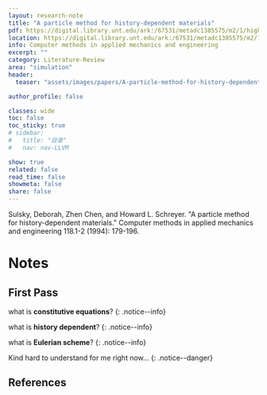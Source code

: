 ```yaml
---
layout: research-note
title: "A particle method for history-dependent materials"
pdf: https://digital.library.unt.edu/ark:/67531/metadc1385575/m2/1/high_res_d/10177049.pdf
location: https://digital.library.unt.edu/ark:/67531/metadc1385575/m2/1/high_res_d/10177049.pdf
info: Computer methods in applied mechanics and engineering
excerpt: ""
category: Literature-Review
area: "simulation"
header:
  teaser: "assets/images/papers/A-particle-method-for-history-dependent-materials.png"

author_profile: false

classes: wide
toc: false
toc_sticky: true
# sidebar:
#   title: "目录"
#   nav: nav-LLVM

show: true
related: false
read_time: false
showmeta: false
share: false
---
```

Sulsky, Deborah, Zhen Chen, and Howard L. Schreyer. "A particle method for history-dependent materials." Computer methods in applied mechanics and engineering 118.1-2 (1994): 179-196.


# Notes
## First Pass
what is **constitutive equations**?
{: .notice--info}

what is **history dependent**?
{: .notice--info}

what is **Eulerian scheme**?
{: .notice--info}

Kind hard to understand for me right now...
{: .notice--danger}
## References